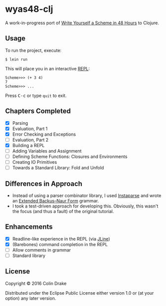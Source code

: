 # wyas48-clj

A work-in-progress port of [Write Yourself a Scheme in 48 Hours](https://en.wikibooks.org/wiki/Write_Yourself_a_Scheme_in_48_Hours) to Clojure.

## Usage

To run the project, execute:

    $ lein run

This will place you in an interactive [REPL](https://en.wikipedia.org/wiki/Read%E2%80%93eval%E2%80%93print_loop):

    Scheme>>> (+ 3 4)
    7
    Scheme>>> ...

Press <kbd>C-c</kbd> or type `quit` to exit.

## Chapters Completed

- [x] Parsing
- [x] Evaluation, Part 1
- [x] Error Checking and Exceptions
- [ ] Evaluation, Part 2
- [x] Building a REPL
- [ ] Adding Variables and Assignment
- [ ] Defining Scheme Functions: Closures and Environments
- [ ] Creating IO Primitives
- [ ] Towards a Standard Library: Fold and Unfold

## Differences in Approach

- Instead of using a parser combinator library, I used [Instaparse](https://github.com/Engelberg/instaparse) and wrote an [Extended Backus–Naur Form](https://en.wikipedia.org/wiki/Extended_Backus%E2%80%93Naur_Form) grammar.
- I took a test-driven approach for developing this. Obviously, this wasn't the focus (and thus a fault) of the original tutorial.

## Enhancements

- [x] Readline-like experience in the REPL (via [JLine](http://jline.sourceforge.net/))
- [x] (Barebones) command completion in the REPL
- [ ] Allow comments in grammar
- [ ] Standard library

## License

Copyright © 2016 Colin Drake

Distributed under the Eclipse Public License either version 1.0 or (at
your option) any later version.
